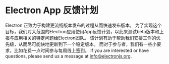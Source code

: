 # Electron App 反馈计划
Electron 正致力于构建更流畅版本发布的过程从而快速发布版本。 为了实现这个目标，我们对大范围的Electron应用使用App反馈计划，以此来测试beta版本和上报与应用相关的特定问题给Electron团队。 该计划有助于帮助我们安排工作的优先级，从而尽可能快地更新到下一个稳定版本。 而对于参与者，我们有一些小要求，比如花费一点时间参与每周线上签到。 If you are interested or have questions, please send us a message at info@electronjs.org.
